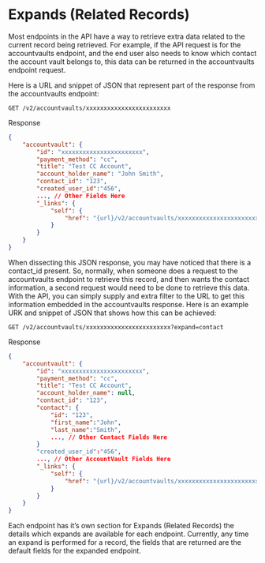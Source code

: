 # Expands (Related Records)
Most endpoints in the API have a way to retrieve extra data related to the current record being retrieved. For example, if the API request is for the accountvaults endpoint, and the end user also needs to know which contact the account vault belongs to, this data can be returned in the accountvaults endpoint request.

Here is a URL and snippet of JSON that represent part of the response from the accountvaults endpoint:

`GET /v2/accountvaults/xxxxxxxxxxxxxxxxxxxxxxxx`

Response
```json
{
    "accountvault": {
        "id": "xxxxxxxxxxxxxxxxxxxxxxx",
        "payment_method": "cc",
        "title": "Test CC Account",
        "account_holder_name": "John Smith",
        "contact_id": "123",
        "created_user_id":"456",
        ..., // Other Fields Here 
        "_links": {
            "self": {
                "href": "{url}/v2/accountvaults/xxxxxxxxxxxxxxxxxxxxxxxx"
            }
        }
    }
}
```
 

When dissecting this JSON response, you may have noticed that there is a contact_id present. So, normally, when someone does a request to the accountvaults endpoint to retrieve this record, and then wants the contact information, a second request would need to be done to retrieve this data. With the API, you can simply supply and extra filter to the URL to get this information embedded in the accountvaults response. Here is an example URK and snippet of JSON that shows how this can be achieved:

`GET /v2/accountvaults/xxxxxxxxxxxxxxxxxxxxxxxx?expand=contact`

Response
```json
{
    "accountvault": {
        "id": "xxxxxxxxxxxxxxxxxxxxxxx",
        "payment_method": "cc",
        "title": "Test CC Account",
        "account_holder_name": null,
        "contact_id": "123",
        "contact": {
            "id": "123",
            "first_name":"John",
            "last_name":"Smith",
            ..., // Other Contact Fields Here
        }
        "created_user_id":"456",
        ..., // Other AccountVault Fields Here
        "_links": {
            "self": {
                "href": "{url}/v2/accountvaults/xxxxxxxxxxxxxxxxxxxxxxxx"
            }
        }
    }
}
```
 

Each endpoint has it’s own section for Expands (Related Records) the details which expands are available for each endpoint. Currently, any time an expand is performed for a record, the fields that are returned are the default fields for the expanded endpoint.

